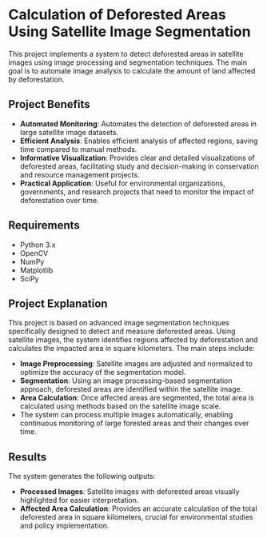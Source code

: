 # Calculation of Deforested Areas Using Satellite Image Segmentation  

This project implements a system to detect deforested areas in satellite images using image processing and segmentation techniques. The main goal is to automate image analysis to calculate the amount of land affected by deforestation.  

## Project Benefits  

- **Automated Monitoring**: Automates the detection of deforested areas in large satellite image datasets.  
- **Efficient Analysis**: Enables efficient analysis of affected regions, saving time compared to manual methods.  
- **Informative Visualization**: Provides clear and detailed visualizations of deforested areas, facilitating study and decision-making in conservation and resource management projects.  
- **Practical Application**: Useful for environmental organizations, governments, and research projects that need to monitor the impact of deforestation over time.  

## Requirements  

- Python 3.x  
- OpenCV  
- NumPy  
- Matplotlib  
- SciPy  

## Project Explanation  

This project is based on advanced image segmentation techniques specifically designed to detect and measure deforested areas. Using satellite images, the system identifies regions affected by deforestation and calculates the impacted area in square kilometers. The main steps include:  

- **Image Preprocessing**: Satellite images are adjusted and normalized to optimize the accuracy of the segmentation model.  
- **Segmentation**: Using an image processing-based segmentation approach, deforested areas are identified within the satellite image.  
- **Area Calculation**: Once affected areas are segmented, the total area is calculated using methods based on the satellite image scale.  
- The system can process multiple images automatically, enabling continuous monitoring of large forested areas and their changes over time.  

## Results  

The system generates the following outputs:  

- **Processed Images**: Satellite images with deforested areas visually highlighted for easier interpretation.  
- **Affected Area Calculation**: Provides an accurate calculation of the total deforested area in square kilometers, crucial for environmental studies and policy implementation.  
